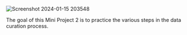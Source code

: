 ![Screenshot 2024-01-15 203548](https://github.com/VirmarSosa/Specialty-Food-Part-II/assets/118692087/44f11b0e-5e7b-44ea-9ad5-8cbc22682d57)

The goal of this Mini Project 2 is to practice the various steps in the data curation process.

